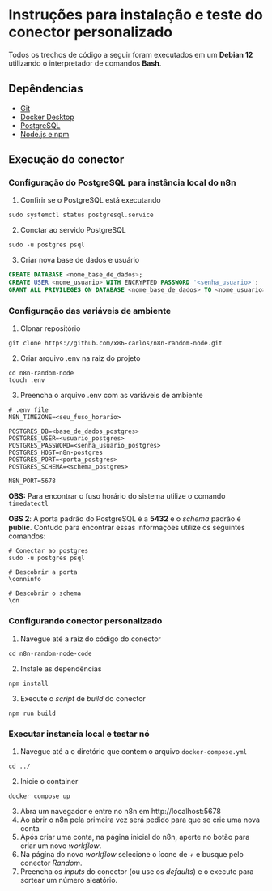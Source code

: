 # Instruções para instalação e teste do conector personalizado

Todos os trechos de código a seguir foram executados em um **Debian 12** utilizando o interpretador de comandos **Bash**.

## Depêndencias

- [Git](https://git-scm.com/downloads)
- [Docker Desktop](https://docs.docker.com/get-started/get-docker/)
- [PostgreSQL](https://www.postgresql.org/download/)
- [Node.js e npm](https://nodejs.org/en/download)

## Execução do conector

### Configuração do PostgreSQL para instância local do n8n

1. Confirir se o PostgreSQL está executando

```console
sudo systemctl status postgresql.service
```

2. Conctar ao servido PostgreSQL

```console
sudo -u postgres psql
```

3. Criar nova base de dados e usuário

```sql
CREATE DATABASE <nome_base_de_dados>;
CREATE USER <nome_usuario> WITH ENCRYPTED PASSWORD '<senha_usuario>';
GRANT ALL PRIVILEGES ON DATABASE <nome_base_de_dados> TO <nome_usuario>;
```

### Configuração das variáveis de ambiente

1. Clonar repositório

```console
git clone https://github.com/x86-carlos/n8n-random-node.git
```

2. Criar arquivo .env na raiz do projeto

```console
cd n8n-random-node
touch .env
```
3. Preencha o arquivo .env com as variáveis de ambiente

```console
# .env file
N8N_TIMEZONE=<seu_fuso_horario>

POSTGRES_DB=<base_de_dados_postgres>
POSTGRES_USER=<usuario_postgres>
POSTGRES_PASSWORD=<senha_usuario_postgres>
POSTGRES_HOST=n8n-postgres
POSTGRES_PORT=<porta_postgres>
POSTGRES_SCHEMA=<schema_postgres>

N8N_PORT=5678
```
**OBS:** Para encontrar o fuso horário do sistema utilize o comando ``timedatectl``

**OBS 2**: A porta padrão do PostgreSQL é a **5432** e o *schema* padrão é **public**. Contudo para encontrar essas informações utilize os seguintes comandos: 

```console
# Conectar ao postgres
sudo -u postgres psql

# Descobrir a porta
\conninfo

# Descobrir o schema
\dn
```
### Configurando conector personalizado

1. Navegue até a raiz do código do conector

```console
cd n8n-random-node-code
```
2. Instale as dependências

```console
npm install
```
3. Execute o *script* de *build* do conector

```console
npm run build
```
### Executar instancia local e testar nó

1. Navegue até a o diretório que contem o arquivo ``docker-compose.yml``

```console
cd ../
```
2. Inicie o container

```console
docker compose up
```
3. Abra um navegador e entre no n8n em http://localhost:5678
4. Ao abrir o n8n pela primeira vez será pedido para que se crie uma nova conta
5. Após criar uma conta, na página inicial do n8n, aperte no botão para criar um novo *workflow*.
6. Na página do novo *workflow* selecione o ícone de *+* e busque pelo conector *Random*.
7. Preencha os *inputs* do conector (ou use os *defaults*) e o execute para sortear um número aleatório.

